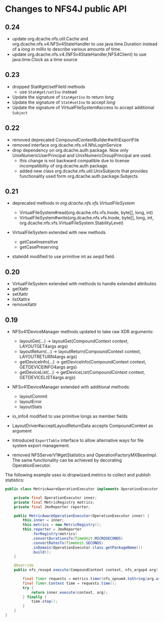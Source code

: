 # Changes to NFS4J public API

## 0.24

- update org.dcache.nfs.util.Cache and org.dcache.nfs.v4.NFSv4StateHandler to use java.time.Duration instead of a _long in millis_ to describe various amounts of time.
- update org.dcache.nfs.v4.{NFSv4StateHandler,NFS4Client} to use java.time.Clock as a time source

## 0.23

- dropped Stat#get/setFileId methods
  - use `Stat#get/setIno` instead
- Update the signature of `Stat#getIno` to return _long_
- Update the signature of `Stat#setIno` to accept _long_
- Update the signature of VirtualFileSystem#access to accept additional `Subject`

## 0.22

- removed deprecated CompoundContextBuilder#withExportFile
- removed interface org.dcache.nfs.v4.NfsLoginService
- drop dependency on org.dcache.auth package. Now only UnixNumericUserPrincipal and UnixNumericGroupPrincipal are used.
  - this change is not backward compatible due to license incompatibility of org.dcache.auth package.
  - added new class org.dcache.nfs.util.UnixSubjects that provides functionality used form org.dcache.auth package.Subjects

## 0.21

- deprecated methods in *org.dcache.nfs.vfs.VirtualFileSystem*
  - VirtualFileSystem#read(org.dcache.nfs.vfs.Inode, byte[], long, int)
  - VirtualFileSystem#write(org.dcache.nfs.vfs.Inode, byte[], long, int, org.dcache.nfs.vfs.VirtualFileSystem.StabilityLevel)

- VirtualFileSystem extended with new methods
  - getCaseInsensitive
  - getCasePreserving

- stateid4 modified to use primitive int as seqid field.

## 0.20

- VirtualFileSystem extended with methods to handle extended attributes
 - getXattr
 - setXattr
 - listXattrs
 - removeXattr

## 0.19

- NFSv41DeviceManager methods updated to take raw XDR arguments:
  - layoutGet(...) -> layoutGet(CompoundContext context, LAYOUTGET4args args)
  - layoutReturn(...) -> layoutReturn(CompoundContext context, LAYOUTRETURN4args args)
  - getDeviceInfo(...) -> getDeviceInfo(CompoundContext context, GETDEVICEINFO4args args)
  - getDeviceList(...) -> getDeviceList(CompoundContext context, GETDEVICELIST4args args)

- NFSv41DeviceManager extended with additional methods:
  - layoutCommit
  - layoutError
  - layoutStats

- io_info4 modified to use primitive longs as member fields
- LayoutDriver#acceptLayoutReturnData accepts CompoundContext as argument
- Introduced `ExportTable` interface to allow alternative ways for file system export management.
- removed NFSServerV1#getStatistics and OperationFactoryMXBeanImpl. The same functionality can be achieved by decorating OperationExecutor.

The following example uses io.dropwizard.metrics to collect and publish statistics:

```java
public class MetricAwareOperationExecutor implements OperationExecutor {

    private final OperationExecutor inner;
    private final MetricRegistry metrics;
    private final JmxReporter reporter;

    public MetricAwareOperationExecutor(OperationExecutor inner) {
        this.inner = inner;
        this.metrics = new MetricRegistry();
        this.reporter = JmxReporter
            .forRegistry(metrics)
            .convertDurationsTo(TimeUnit.MICROSECONDS)
            .convertRatesTo(TimeUnit.SECONDS)
            .inDomain(OperationExecutor.class.getPackageName())
            .build();
    }

    @Override
    public nfs_resop4 execute(CompoundContext context, nfs_argop4 arg) throws IOException, OncRpcException {

        final Timer requests = metrics.timer(nfs_opnum4.toString(arg.argop));
        final Timer.Context time = requests.time();
        try {
            return inner.execute(context, arg);
        } finally {
            time.stop();
        }
    }
}
```
